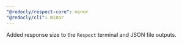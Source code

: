 ```yaml
---
"@redocly/respect-core": minor
"@redocly/cli": minor
---
```


Added response size to the `Respect` terminal and JSON file outputs.
